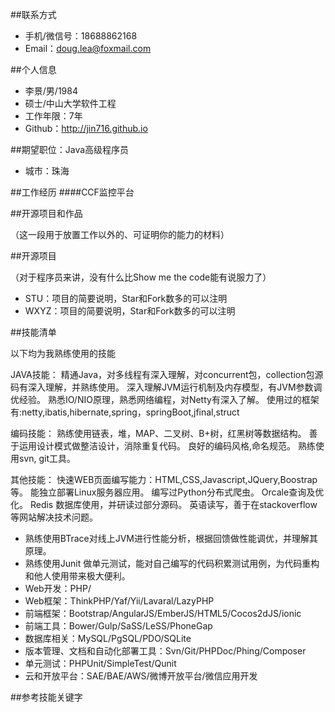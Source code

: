 ##联系方式

* 手机/微信号：18688862168 
* Email：doug.lea@foxmail.com

##个人信息

* 李景/男/1984 
* 硕士/中山大学软件工程 
* 工作年限：7年
* Github：http://jin716.github.io

##期望职位：Java高级程序员

* 城市：珠海

##工作经历
####CCF监控平台


##开源项目和作品

（这一段用于放置工作以外的、可证明你的能力的材料）

##开源项目

（对于程序员来讲，没有什么比Show me the code能有说服力了）

* STU：项目的简要说明，Star和Fork数多的可以注明
* WXYZ：项目的简要说明，Star和Fork数多的可以注明

##技能清单


以下均为我熟练使用的技能

JAVA技能：
精通Java，对多线程有深入理解，对concurrent包，collection包源码有深入理解，并熟练使用。
深入理解JVM运行机制及内存模型，有JVM参数调优经验。
熟悉IO/NIO原理，熟悉网络编程，对Netty有深入了解。
使用过的框架有:netty,ibatis,hibernate,spring，springBoot,jfinal,struct

编码技能：
熟练使用链表，堆，MAP、二叉树、B+树，红黑树等数据结构。
善于运用设计模式做整洁设计，消除重复代码。
良好的编码风格,命名规范。
熟练使用svn, git工具。



其他技能：
 快速WEB页面编写能力：HTML,CSS,Javascript,JQuery,Boostrap等。
能独立部署Linux服务器应用。
编写过Python分布式爬虫。
Orcale查询及优化。
Redis 数据库使用，并研读过部分源码。
英语读写，善于在stackoverflow等网站解决技术问题。

* 熟练使用BTrace对线上JVM进行性能分析，根据回馈做性能调优，并理解其原理。
* 熟练使用Junit 做单元测试，能对自己编写的代码积累测试用例，为代码重构和他人使用带来极大便利。
* Web开发：PHP/
* Web框架：ThinkPHP/Yaf/Yii/Lavaral/LazyPHP
* 前端框架：Bootstrap/AngularJS/EmberJS/HTML5/Cocos2dJS/ionic
* 前端工具：Bower/Gulp/SaSS/LeSS/PhoneGap
* 数据库相关：MySQL/PgSQL/PDO/SQLite
* 版本管理、文档和自动化部署工具：Svn/Git/PHPDoc/Phing/Composer
* 单元测试：PHPUnit/SimpleTest/Qunit
* 云和开放平台：SAE/BAE/AWS/微博开放平台/微信应用开发

##参考技能关键字



